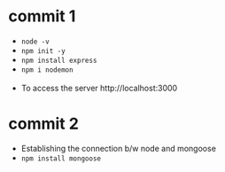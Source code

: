 # commit 1 
- ```node -v```<br>
- ```npm init -y```<br>
- ```npm install express```<br>
- ```npm i nodemon```<br> <br>
- To access the server http://localhost:3000

# commit 2
- Establishing the connection b/w node and mongoose
- ```npm install mongoose```